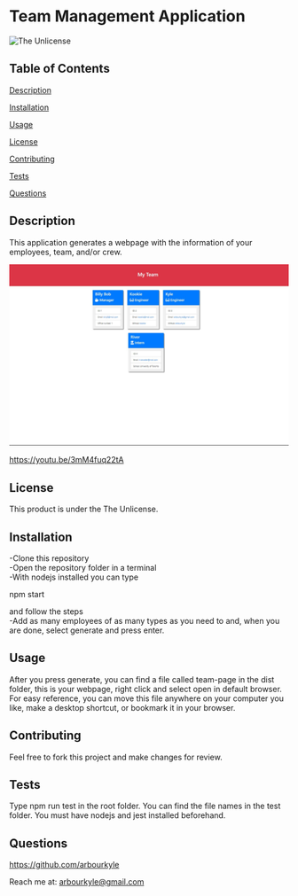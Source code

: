 # Team Management Application
![The Unlicense](https://img.shields.io/badge/license-The%20Unlicense-blue.svg)
## Table of Contents

[Description](#description)

[Installation](#installation)

[Usage](#usage)

[License](#license)

[Contributing](#contributing)

[Tests](#tests)

[Questions](#questions)

## Description
This application generates a webpage with the information of your employees, team, and/or crew.

![](./img/generatedFile.jpg)


https://youtu.be/3mM4fuq22tA

## License
This product is under the The Unlicense.

## Installation
-Clone this repository</br>
-Open the repository folder in a terminal</br>
-With nodejs installed you can type </br>

  npm start

and follow the steps</br>
 -Add as many employees of as many types as you need to  and, when you are done, select generate and press enter.

## Usage
After you press generate, you can find a file called team-page in the dist folder, this is your webpage, right click and select open in default browser. For easy reference, you can move this file anywhere on your computer you like, make a desktop shortcut, or bookmark it in your browser.

## Contributing
Feel free to fork this project and make changes for review.

## Tests
Type npm run test <filename> in the root folder. You can find the file names in the test folder. You must have nodejs and jest installed beforehand.

## Questions
https://github.com/arbourkyle 

Reach me at: arbourkyle@gmail.com
